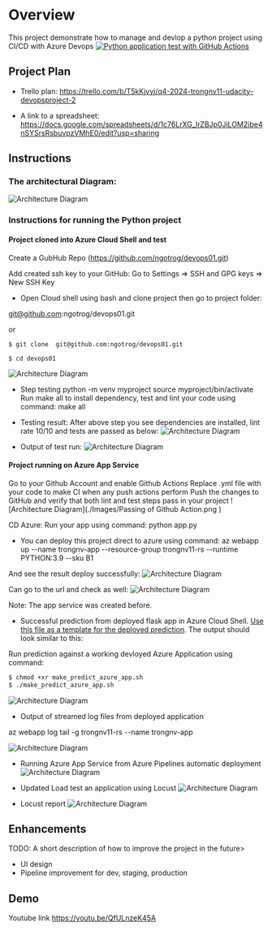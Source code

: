 # Overview
This project demonstrate how to manage and devlop a python project using CI/CD with Azure Devops
[![Python application test with GitHub Actions](https://github.com/ngotrog/devops01/actions/workflows/main.yml/badge.svg)](https://github.com/ngotrog/devops01/actions/workflows/main.yml)
## Project Plan
* Trello plan: https://trello.com/b/T5kKjvyj/q4-2024-trongnv11-udacity-devopsproject-2

* A link to a spreadsheet: https://docs.google.com/spreadsheets/d/1c76LrXG_IrZBJp0JiLOM2jbe4nSYSrsRsbuvpzVMhE0/edit?usp=sharing

## Instructions

### The architectural Diagram:
![Architecture Diagram](./Images/ArrchitectDiagram.png )

### Instructions for running the Python project
#### Project cloned into Azure Cloud Shell and test
Create a GubHub Repo (https://github.com/ngotrog/devops01.git)

Add created ssh key to your GitHub: Go to Settings => SSH and GPG keys => New SSH Key

* Open Cloud shell using bash and clone project then go to project folder:

 git@github.com:ngotrog/devops01.git

or

`$ git clone  git@github.com:ngotrog/devops01.git`

`$ cd devops01`

![Architecture Diagram](./Images/cloned-github.png )

* Step testing 
python -m venv myproject
source myproject/bin/activate
Run make all to install dependency, test and lint your code using command: make all

* Testing result:
After above step you see dependencies are installed, lint rate 10/10 and tests are passed as below:
![Architecture Diagram](./Images/make-all-result.png )

* Output of test run:
![Architecture Diagram](./Images/web-app-deploy-success.png )
#### Project running on Azure App Service
Go to your Github Account and enable Github Actions
Replace .yml file with your code to make CI when any push actions perform
Push the changes to GitHub and verify that both lint and test steps pass in your project
![Architecture Diagram](./Images/Passing of Github Action.png )

CD Azure:
Run your app using command: python app.py

* You can deploy this project direct to azure using command:
az webapp up --name trongnv-app --resource-group trongnv11-rs --runtime PYTHON:3.9 --sku B1

And see the result deploy successfully:
![Architecture Diagram](./Images/DeploySuccess_MakePredict.png )

Can go to the url and check as well:
![Architecture Diagram](./Images/WebAppSuccess.png )

Note: The app service was created before.

* Successful prediction from deployed flask app in Azure Cloud Shell.  [Use this file as a template for the deployed prediction](https://github.com/udacity/nd082-Azure-Cloud-DevOps-Starter-Code/blob/master/C2-AgileDevelopmentwithAzure/project/starter_files/flask-sklearn/make_predict_azure_app.sh).
The output should look similar to this:


Run prediction against a working devloyed Azure Application using command: 
```bash
$ chmod +xr make_predict_azure_app.sh
$ ./make_predict_azure_app.sh
```
![Architecture Diagram](./Images/make_predict_azure_app.png )

* Output of streamed log files from deployed application

az webapp log tail -g trongnv11-rs --name trongnv-app

![Architecture Diagram](./Images/WebappLogs.png)

* Running Azure App Service from Azure Pipelines automatic deployment
![Architecture Diagram](./Images/AzurePipeline.png)

 * Updated Load test an application using Locust
 ![Architecture Diagram](./Images/locust-reponsetimes.png )

 * Locust report
 ![Architecture Diagram](./Images/locust-report.png)
## Enhancements
TODO: A short description of how to improve the project in the future>

* UI design
* Pipeline improvement for dev, staging, production
## Demo

Youtube link https://youtu.be/QfULnzeK45A
